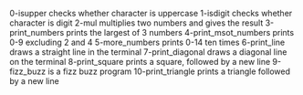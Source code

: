 0-isupper checks whether character is uppercase
1-isdigit checks whether character is digit
2-mul multiplies two numbers and gives the result
3-print_numbers prints the largest of 3 numbers
4-print_msot_numbers prints 0-9 excluding 2 and 4
5-more_numbers prints 0-14 ten times
6-print_line draws a straight line in the terminal
7-print_diagonal draws a diagonal line on the terminal
8-print_square prints a square, followed by a new line
9-fizz_buzz is a fizz buzz program
10-print_triangle  prints a triangle followed by a new line

